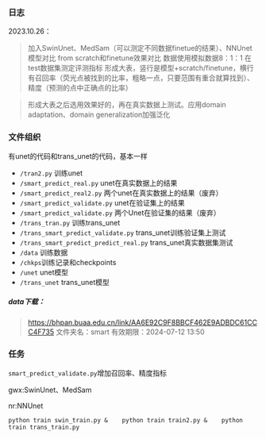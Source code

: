 ### 日志
2023.10.26：
>	加入SwinUnet、MedSam（可以测定不同数据finetue的结果）、NNUnet模型对比
	from scratch和finetune效果对比
	数据使用模拟数据8：1：1
	在test数据集测定评测指标
	形成大表，竖行是模型+scratch/finetune，横行有召回率（荧光点被找到的比率，粗略一点，只要范围有重合就算找到）、精度（预测的点中正确点的比率）

>	形成大表之后选用效果好的，再在真实数据上测试。应用domain adaptation、domain generalization加强泛化



### 文件组织
有unet的代码和trans_unet的代码，基本一样
- ```/tran2.py``` 训练unet
- ```/smart_predict_real.py``` unet在真实数据上的结果
- ```/smart_predict_real2.py``` 两个unet在真实数据上的结果（废弃）
- ```/smart_predict_validate.py``` unet在验证集上的结果
- ```/smart_predict_validate.py``` 两个Unet在验证集的结果（废弃）
- ```/trans_tran.py``` 训练trans_unet
- ```/trans_smart_predict_validate.py``` trans_unet训练验证集上测试
-  ```/trans_smart_predict_predict_real.py``` trans_unet真实数据集测试
- ```/data``` 训练数据
- ```/chkps```训练记录和checkpoints 
- ```/unet``` unet模型
-  ```/trans_unet``` trans_unet模型
  
##### data下载：
>https://bhpan.buaa.edu.cn/link/AA6E92C9F8BBCF462E9ADBDC61CCC4F735
文件夹名：smart
有效期限：2024-07-12 13:50 
### 任务
```smart_predict_validate.py```增加召回率、精度指标

gwx:SwinUnet、MedSam

nr:NNUnet




	python train swin_train.py &	python train train2.py &	python train trans_train.py
